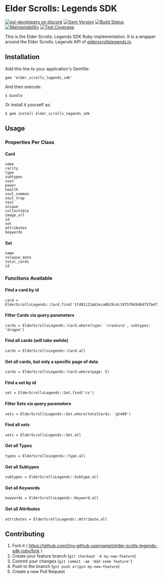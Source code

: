 # Elder Scrolls: Legends SDK

[![esl-developers on discord](https://img.shields.io/badge/discord-esl--developers-738bd7.svg)](https://discord.gg/97vDaJx)
[![Gem Version](https://badge.fury.io/rb/elder_scrolls_legends_sdk.svg)](https://badge.fury.io/rb/elder_scrolls_legends_sdk)
[![Build Status](https://travis-ci.org/ElderScrollsLegends/elder-scrolls-legends-sdk-ruby.svg?branch=master)](https://travis-ci.org/ElderScrollsLegends/elder-scrolls-legends-sdk-ruby)
[![Maintainability](https://api.codeclimate.com/v1/badges/2505814ecf931870ff40/maintainability)](https://codeclimate.com/github/ElderScrollsLegends/elder-scrolls-legends-sdk-ruby/maintainability)
[![Test Coverage](https://api.codeclimate.com/v1/badges/2505814ecf931870ff40/test_coverage)](https://codeclimate.com/github/ElderScrollsLegends/elder-scrolls-legends-sdk-ruby/test_coverage)

This is the Elder Scrolls: Legends SDK Ruby implementation. It is a wrapper around the  Elder Scrolls: Legends API of [elderscrollslegends.io](https://elderscrollslegends.io/).

## Installation

Add this line to your application's Gemfile:

    gem 'elder_scrolls_legends_sdk'

And then execute:

    $ bundle

Or install it yourself as:

    $ gem install elder_scrolls_legends_sdk

## Usage

### Properties Per Class

#### Card

    name
    rarity
    type
    subtypes
    cost
    power
    health
    soul_summon
    soul_trap
    text
    unique
    collectible
    image_url
    id
    set
    attributes
    keywords

#### Set

    name
    release_date
    total_cards
    id

### Functions Available

#### Find a card by id

    card = ElderScrollsLegends::Card.find('1fd81123ab3eca0b29c4c19757045db9757b4f1a')

#### Filter Cards via query parameters

    cards = ElderScrollsLegends::Card.where(type: 'creature', subtypes: 'dragon')
    
#### Find all cards (will take awhile)

    cards = ElderScrollsLegends::Card.all
    
#### Get all cards, but only a specific page of data

    cards = ElderScrollsLegends::Card.where(page: 5)

#### Find a set by id

    set = ElderScrollsLegends::Set.find('cs')

#### Filter Sets via query parameters

    sets = ElderScrollsLegends::Set.where(totalCards: 'gt400')

#### Find all sets

    sets = ElderScrollsLegends::Set.all

#### Get all Types

    types = ElderScrollsLegends::Type.all

#### Get all Subtypes

    subtypes = ElderScrollsLegends::Subtype.all

#### Get all Keywords

    keywords = ElderScrollsLegends::Keyword.all

#### Get all Attributes

    attributes = ElderScrollsLegends::Attribute.all

## Contributing

1. Fork it ( https://github.com/[my-github-username]/elder-scolls-legends-sdk-ruby/fork )
2. Create your feature branch (`git checkout -b my-new-feature`)
3. Commit your changes (`git commit -am 'Add some feature'`)
4. Push to the branch (`git push origin my-new-feature`)
5. Create a new Pull Request
